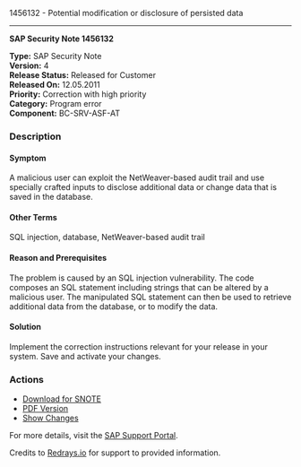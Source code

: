 1456132 - Potential modification or disclosure of persisted data

---

**SAP Security Note 1456132**

**Type:** SAP Security Note  
**Version:** 4  
**Release Status:** Released for Customer  
**Released On:** 12.05.2011  
**Priority:** Correction with high priority  
**Category:** Program error  
**Component:** BC-SRV-ASF-AT

### Description

#### Symptom
A malicious user can exploit the NetWeaver-based audit trail and use specially crafted inputs to disclose additional data or change data that is saved in the database.

#### Other Terms
SQL injection, database, NetWeaver-based audit trail

#### Reason and Prerequisites
The problem is caused by an SQL injection vulnerability. The code composes an SQL statement including strings that can be altered by a malicious user. The manipulated SQL statement can then be used to retrieve additional data from the database, or to modify the data.

#### Solution
Implement the correction instructions relevant for your release in your system. Save and activate your changes.

### Actions

- [Download for SNOTE](https://notesdownloads.sap.com/note/0040000008590872017)
- [PDF Version](https://userapps.support.sap.com/sap/support/sfm/notes/print/0001456132?language=en-US&token=8C5082A73BCA7DA95BB75C9FE567F8F0)
- [Show Changes](https://me.sap.com/notesLatestChanges/0001456132/E/diff)

For more details, visit the [SAP Support Portal](https://me.sap.com/notes/1456132).

Credits to [Redrays.io](https://redrays.io) for support to provided information.